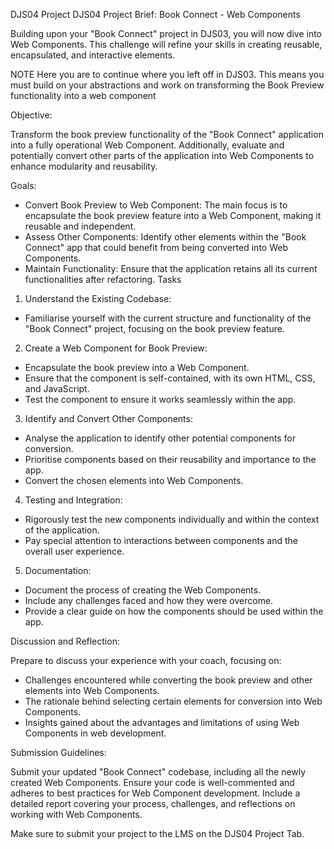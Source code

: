 DJS04 Project
DJS04 Project Brief: Book Connect - Web Components

Building upon your "Book Connect" project in DJS03, you will now dive into Web Components. This challenge will refine your skills in creating reusable, encapsulated, and interactive elements.

NOTE Here you are to continue where you left off in DJS03. This means you must build on your abstractions and work on transforming the Book Preview functionality into a web component

Objective:

Transform the book preview functionality of the "Book Connect" application into a fully operational Web Component. Additionally, evaluate and potentially convert other parts of the application into Web Components to enhance modularity and reusability.

Goals:

- Convert Book Preview to Web Component: The main focus is to encapsulate the book preview feature into a Web Component, making it reusable and independent.
- Assess Other Components: Identify other elements within the "Book Connect" app that could benefit from being converted into Web Components.
- Maintain Functionality: Ensure that the application retains all its current functionalities after refactoring.
  Tasks

1. Understand the Existing Codebase:

- Familiarise yourself with the current structure and functionality of the "Book Connect" project, focusing on the book preview feature.

2. Create a Web Component for Book Preview:

- Encapsulate the book preview into a Web Component.
- Ensure that the component is self-contained, with its own HTML, CSS, and JavaScript.
- Test the component to ensure it works seamlessly within the app.

3. Identify and Convert Other Components:

- Analyse the application to identify other potential components for conversion.
- Prioritise components based on their reusability and importance to the app.
- Convert the chosen elements into Web Components.

4. Testing and Integration:

- Rigorously test the new components individually and within the context of the application.
- Pay special attention to interactions between components and the overall user experience.

5. Documentation:

- Document the process of creating the Web Components.
- Include any challenges faced and how they were overcome.
- Provide a clear guide on how the components should be used within the app.

Discussion and Reflection:

Prepare to discuss your experience with your coach, focusing on:

- Challenges encountered while converting the book preview and other elements into Web Components.
- The rationale behind selecting certain elements for conversion into Web Components.
- Insights gained about the advantages and limitations of using Web Components in web development.

Submission Guidelines:

Submit your updated "Book Connect" codebase, including all the newly created Web Components. Ensure your code is well-commented and adheres to best practices for Web Component development. Include a detailed report covering your process, challenges, and reflections on working with Web Components.

Make sure to submit your project to the LMS on the DJS04 Project Tab.
